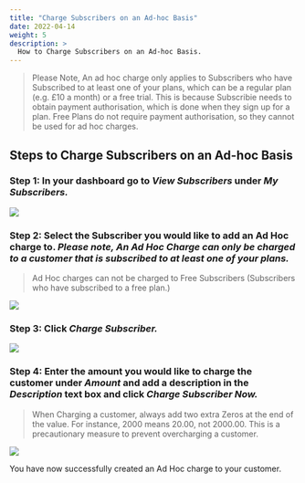 ```yaml
---
title: "Charge Subscribers on an Ad-hoc Basis"
date: 2022-04-14
weight: 5
description: >
  How to Charge Subscribers on an Ad-hoc Basis.
---
```



>Please Note, An ad hoc charge only applies to Subscribers who have Subscribed to at least one of your plans, which can be a regular plan (e.g. £10 a month) or a free trial. This is because Subscribie needs to obtain payment authorisation, which is done when they sign up for a plan. Free Plans do not require payment authorisation, so they cannot be used for ad hoc charges.

## Steps to Charge Subscribers on an Ad-hoc Basis

### Step 1: In your dashboard go to *View Subscribers* under *My Subscribers.*

![](https://subscribie.co.uk/blog/content/images/2023/04/image-20.png)

### Step 2: Select the Subscriber you would like to add an Ad Hoc charge to. *Please note, An Ad Hoc Charge can only be charged to a customer that is subscribed to at least one of your plans.*

>Ad Hoc charges can not be charged to Free Subscribers (Subscribers who have subscribed to a free plan.)

![](https://subscribie.co.uk/blog/content/images/2023/04/image-21.png)

### Step 3: Click *Charge Subscriber.*

![](https://subscribie.co.uk/blog/content/images/2023/04/image-22.png)

### Step 4: Enter the amount you would like to charge the customer under *Amount* and add a description in the *Description* text box and click *Charge Subscriber Now.*

>When Charging a customer, always add two extra Zeros at the end of the value. For instance, 2000 means 20.00, not 2000.00. This is a precautionary measure to prevent overcharging a customer.

![](https://subscribie.co.uk/blog/content/images/2023/04/image-23.png)

You have now successfully created an Ad Hoc charge to your customer. 